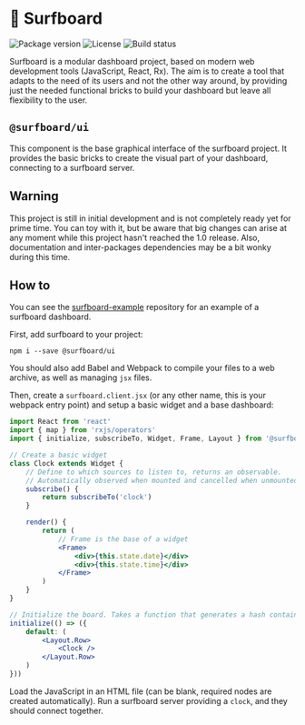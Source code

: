 # 🌊 Surfboard

![Package version](https://img.shields.io/npm/v/@surfboard/ui.svg?style=flat&logo=npm)
![License](https://img.shields.io/github/license/adaedra/surfboard-ui.svg)
![Build status](https://img.shields.io/circleci/project/github/adaedra/surfboard-ui/master.svg?style=flat&logo=circleci)

Surfboard is a modular dashboard project, based on modern web development tools (JavaScript, React,
Rx).
The aim is to create a tool that adapts to the need of its users and not the other way around, by
providing just the needed functional bricks to build your dashboard but leave all flexibility to
the user.

## `@surfboard/ui`

This component is the base graphical interface of the surfboard project. It provides the basic
bricks to create the visual part of your dashboard, connecting to a surfboard server.

## Warning

This project is still in initial development and is not completely ready yet for prime time. You
can toy with it, but be aware that big changes can arise at any moment while this project hasn't
reached the 1.0 release. Also, documentation and inter-packages dependencies may be a bit wonky
during this time.

## How to

You can see the [surfboard-example](https://github.com/adaedra/surfboard-example) repository for
an example of a surfboard dashboard.

First, add surfboard to your project:

```
npm i --save @surfboard/ui
```

You should also add Babel and Webpack to compile your files to a web archive, as well as
managing `jsx` files.

Then, create a `surfboard.client.jsx` (or any other name, this is your webpack entry point)
and setup a basic widget and a base dashboard:

```jsx
import React from 'react'
import { map } from 'rxjs/operators'
import { initialize, subscribeTo, Widget, Frame, Layout } from '@surfboard/ui'

// Create a basic widget
class Clock extends Widget {
    // Define to which sources to listen to, returns an observable.
    // Automatically observed when mounted and cancelled when unmounted and mapped to state.
    subscribe() {
        return subscribeTo('clock')
    }

    render() {
        return (
            // Frame is the base of a widget
            <Frame>
                <div>{this.state.date}</div>
                <div>{this.state.time}</div>
            </Frame>
        )
    }
}

// Initialize the board. Takes a function that generates a hash containing the dashboards.
initialize(() => ({
    default: (
        <Layout.Row>
            <Clock />
        </Layout.Row>
    )
}))
```

Load the JavaScript in an HTML file (can be blank, required nodes are created automatically). Run
a surfboard server providing a `clock`, and they should connect together.
